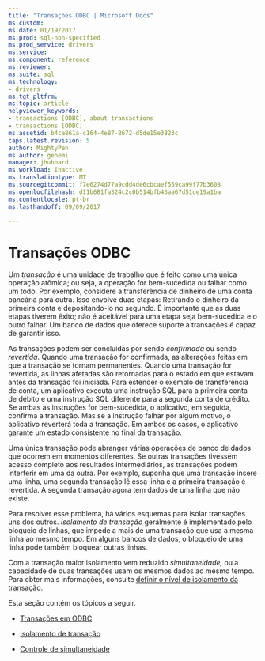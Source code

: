 ```yaml
---
title: "Transações ODBC | Microsoft Docs"
ms.custom: 
ms.date: 01/19/2017
ms.prod: sql-non-specified
ms.prod_service: drivers
ms.service: 
ms.component: reference
ms.reviewer: 
ms.suite: sql
ms.technology:
- drivers
ms.tgt_pltfrm: 
ms.topic: article
helpviewer_keywords:
- transactions [ODBC], about transactions
- transactions [ODBC]
ms.assetid: b4ca861a-c164-4e87-8672-d5de15e3823c
caps.latest.revision: 5
author: MightyPen
ms.author: genemi
manager: jhubbard
ms.workload: Inactive
ms.translationtype: MT
ms.sourcegitcommit: f7e6274d77a9cdd4de6cbcaef559ca99f77b3608
ms.openlocfilehash: d11b681fa324c2c0b514bfb43aa67d51ce19a1ba
ms.contentlocale: pt-br
ms.lasthandoff: 09/09/2017

---
```

# <a name="transactions-odbc"></a>Transações ODBC
Um *transação* é uma unidade de trabalho que é feito como uma única operação atômica; ou seja, a operação for bem-sucedida ou falhar como um todo. Por exemplo, considere a transferência de dinheiro de uma conta bancária para outra. Isso envolve duas etapas: Retirando o dinheiro da primeira conta e depositando-lo no segundo. É importante que as duas etapas tiverem êxito; não é aceitável para uma etapa seja bem-sucedida e o outro falhar. Um banco de dados que oferece suporte a transações é capaz de garantir isso.  
  
 As transações podem ser concluídas por sendo *confirmada* ou sendo *revertida*. Quando uma transação for confirmada, as alterações feitas em que a transação se tornam permanentes. Quando uma transação for revertida, as linhas afetadas são retornadas para o estado em que estavam antes da transação foi iniciada. Para estender o exemplo de transferência de conta, um aplicativo executa uma instrução SQL para a primeira conta de débito e uma instrução SQL diferente para a segunda conta de crédito. Se ambas as instruções for bem-sucedida, o aplicativo, em seguida, confirma a transação. Mas se a instrução falhar por algum motivo, o aplicativo reverterá toda a transação. Em ambos os casos, o aplicativo garante um estado consistente no final da transação.  
  
 Uma única transação pode abranger várias operações de banco de dados que ocorrem em momentos diferentes. Se outras transações tivessem acesso completo aos resultados intermediários, as transações podem interferir em uma da outra. Por exemplo, suponha que uma transação insere uma linha, uma segunda transação lê essa linha e a primeira transação é revertida. A segunda transação agora tem dados de uma linha que não existe.  
  
 Para resolver esse problema, há vários esquemas para isolar transações uns dos outros. *Isolamento de transação* geralmente é implementado pelo bloqueio de linhas, que impede a mais de uma transação que usa a mesma linha ao mesmo tempo. Em alguns bancos de dados, o bloqueio de uma linha pode também bloquear outras linhas.  
  
 Com a transação maior isolamento vem reduzido *simultaneidade,* ou a capacidade de duas transações usam os mesmos dados ao mesmo tempo. Para obter mais informações, consulte [definir o nível de isolamento da transação](../../../odbc/reference/develop-app/setting-the-transaction-isolation-level.md).  
  
 Esta seção contém os tópicos a seguir.  
  
-   [Transações em ODBC](../../../odbc/reference/develop-app/transactions-in-odbc-odbc.md)  
  
-   [Isolamento de transação](../../../odbc/reference/develop-app/transaction-isolation.md)  
  
-   [Controle de simultaneidade](../../../odbc/reference/develop-app/concurrency-control.md)

